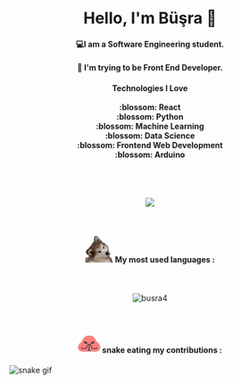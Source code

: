 <h1 align="center">Hello, I'm Büşra 👋 </h1>
<h4 align="center"> 💻I am a Software Engineering student.</h4>
<h4 align="center">🌱 I'm trying to be Front End Developer.</h4>
<h4 align="center">
Technologies I Love
<br><br>
:blossom: React <br>
:blossom: Python <br>
:blossom: Machine Learning <br>
:blossom: Data Science<br>
:blossom: Frontend Web Development<br>
:blossom: Arduino<br>
</h4>
<br>
<p align="center">
<br><img align="center" src="https://github-readme-stats.vercel.app/api?username=busra4&&show_icons=true&title_color=ffffff&icon_color=ffffff&text_color=ffffff&bg_color=40,240046,d8315b">
</p> 

 <br><h4 align="center"> <img  src="confused_dog.gif" width="50" height="50"/>  My most used languages :</h4> <br>
<p align="center"><img height="180em" align="center" src="https://github-readme-stats.vercel.app/api/top-langs?username=busra4&show_icons=true&locale=en&layout=compact&langs_count=8&theme=dark" alt="busra4"/>
 
 </p> 


<br><h4 align="center"> <img height="40" src="rainbow_blobpray.gif"/> snake eating my contributions : </h4>
 
![snake gif](https://github.com/busra4/busra4/blob/output/github-contribution-grid-snake.svg#gh-dark-mode-only)
